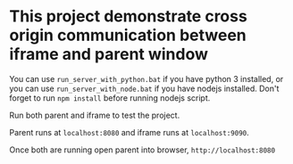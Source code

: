 # This project demonstrate cross origin communication between iframe and parent window

You can use `run_server_with_python.bat` if you have python 3 installed, or you can use `run_server_with_node.bat` if you have nodejs installed. Don't forget to run `npm install` before running nodejs script.

Run both parent and iframe to test the project.

Parent runs at `localhost:8080` and iframe runs at `localhost:9090`.

Once both are running open parent into browser, `http://localhost:8080`